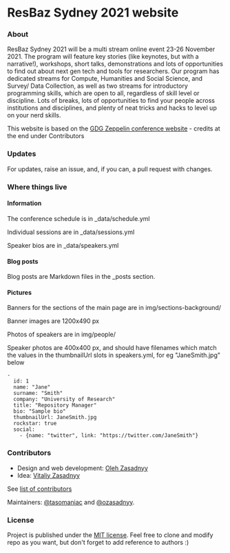 # ResBaz Sydney 2021 website

### About

ResBaz Sydney 2021 will be a multi stream online event 23-26 November 2021. The program will feature key stories (like keynotes, but with a narrative!), workshops, short talks, demonstrations and lots of opportunities to find out about next gen tech and tools for researchers. Our program has dedicated streams for Compute, Humanities and Social Science, and Survey/ Data Collection, as well as two streams for introductory programming skills, which are open to all, regardless of skill level or discipline. Lots of breaks, lots of opportunities to find your people across institutions and disciplines, and plenty of neat tricks and hacks to level up on your nerd skills.

This website is based on the [GDG Zeppelin conference website](https://github.com/gdg-x/zeppelin/) - credits at the end under Contributors

### Updates

For updates, raise an issue, and, if you can, a pull request with changes.

### Where things live

#### Information

The conference schedule is in _data/schedule.yml

Individual sessions are in _data/sessions.yml

Speaker bios are in _data/speakers.yml

#### Blog posts

Blog posts are Markdown files in the _posts section.

#### Pictures

Banners for the sections of the main page are in img/sections-background/

Banner images are 1200x490 px

Photos of speakers are in img/people/

Speaker photos are 400x400 px, and should have filenames which match the values in the thumbnailUrl slots in speakers.yml, for eg "JaneSmith.jpg" below

    - 
      id: 1
      name: "Jane"
      surname: "Smith"
      company: "University of Research"
      title: "Repository Manager"
      bio: "Sample bio"
      thumbnailUrl: JaneSmith.jpg
      rockstar: true
      social: 
        - {name: "twitter", link: "https://twitter.com/JaneSmith"}








### Contributors


* Design and web development: [Oleh Zasadnyy](https://github.com/ozasadnyy)
* Idea: [Vitaliy Zasadnyy](https://github.com/zasadnyy)

See [list of contributors](https://github.com/gdg-x/zepplin/graphs/contributors)

Maintainers: [@tasomaniac](https://github.com/tasomaniac) and [@ozasadnyy](https://github.com/ozasadnyy).

### License
Project is published under the [MIT license](https://github.com/gdg-x/zeppelin/blob/master/LICENSE.txt). Feel free to clone and modify repo as you want, but don't forget to add reference to authors :)
